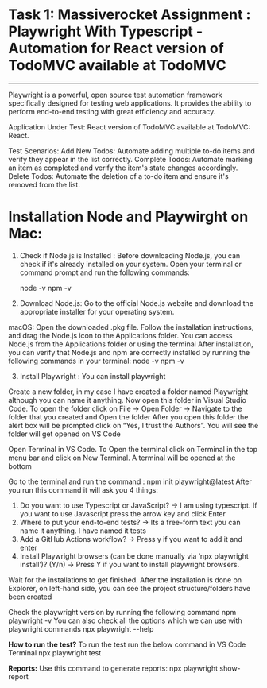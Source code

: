 # Task 1:  Massiverocket Assignment : Playwright With Typescript - Automation  for React version of TodoMVC available at TodoMVC
--------------------------------------------------------------------------------------------------------------------------
 
Playwright is a powerful, open source test automation framework specifically designed for testing web applications. It provides the ability to perform end-to-end testing with great efficiency and accuracy.

Application Under Test: React version of TodoMVC available at TodoMVC: React.

Test Scenarios:
Add New Todos: Automate adding multiple to-do items and verify they appear in the list correctly.
Complete Todos: Automate marking an item as completed and verify the item's state changes accordingly.
Delete Todos: Automate the deletion of a to-do item and ensure it's removed from the list.

# Installation Node and Playwirght on Mac: 

1. Check if Node.js is Installed : Before downloading Node.js, you can check if it's already installed on your system. Open your terminal or command prompt and run the following commands:

    node -v
    npm -v

2. Download Node.js: Go to the official Node.js website and download the appropriate installer for your operating system.

macOS:
Open the downloaded .pkg file.
Follow the installation instructions, and drag the Node.js icon to the Applications folder.
You can access Node.js from the Applications folder or using the terminal
After installation, you can verify that Node.js and npm are correctly installed by running the following commands in your terminal:
       node -v
       npm -v

3. Install Playwright : You can install playwright

Create a new folder, in my case I have created a folder named Playwright although you can name it anything.
Now open this folder in Visual Studio Code. To open the folder click on File → Open Folder → Navigate to the folder that you created and Open the folder
After you open this folder the alert box will be prompted click on “Yes, I trust the Authors”. You will see the folder will get opened on VS Code

Open Terminal in VS Code. To Open the terminal click on Terminal in the top menu bar and click on New Terminal. A terminal will be opened at the bottom

Go to the terminal and run the command :
        npm init playwright@latest
After you run this command it will ask you 4 things:
1. Do you want to use Typescript or JavaScript? → I am using typescript. If you want to use Javascript press the arrow key and click Enter
2. Where to put your end-to-end tests? → Its a free-form text you can name it anything. I have named it tests
3. Add a GitHub Actions workflow? → Press y if you want to add it and enter
4. Install Playwright browsers (can be done manually via ‘npx playwright install’)? (Y/n) → Press Y if you want to install playwright browsers.

Wait for the installations to get finished. After the installation is done on Explorer, on left-hand side, you can see the project structure/folders have been created

Check the playwright version by running the following command
        npm playwright -v
You can also check all the options which we can use with playwright commands
        npx playwright --help

**How to run the test?**
To run the test run the below command in VS Code Terminal
        npx playwright test


**Reports:** Use this command to generate reports:
        npx playwright show-report
        


        

